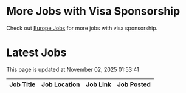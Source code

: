 # More Jobs with Visa Sponsorship

Check out [Europe Jobs](https://github.com/sureshparimi/europejobs#latest-jobs) for more jobs with visa sponsorship.

# Latest Jobs

This page is updated at November 02, 2025 01:53:41

| Job Title | Job Location | Job Link | Job Posted |
| --- | --- | --- | --- |
